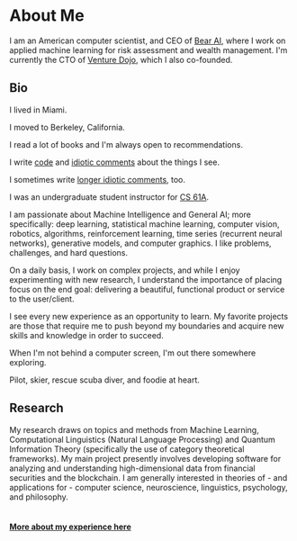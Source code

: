 # About Me

I am an American computer scientist, and CEO of <a href="https://bear.ai/" target="_blank">Bear AI</a>, where I work on applied machine learning for risk assessment and wealth management. I'm currently the CTO of <a href="https://venturedojo.com/" target="_blank">Venture Dojo</a>, which I also co-founded.

## Bio

I lived in Miami.

I moved to Berkeley, California.

I read a lot of books and I'm always open to recommendations.

I write [code]() and [idiotic comments]() about the things I see.

I sometimes write [longer idiotic comments](), too.

I was an undergraduate student instructor for <a href="https://cs61a.org/" target="_blank">CS 61A</a>.

I am passionate about Machine Intelligence and General AI; more specifically: deep learning, statistical machine learning, computer vision, robotics, algorithms, reinforcement learning, time series (recurrent neural networks), generative models, and computer graphics. I like problems, challenges, and hard questions.

On a daily basis, I work on complex projects, and while I enjoy experimenting with new research, I understand the importance of placing focus on the end goal: delivering a beautiful, functional product or service to the user/client.

I see every new experience as an opportunity to learn. My favorite projects are those that require me to push beyond my boundaries and acquire new skills and knowledge in order to succeed.

When I'm not behind a computer screen, I'm out there somewhere exploring.

Pilot, skier, rescue scuba diver, and foodie at heart.

## Research

My research draws on topics and methods from Machine Learning, Computational Linguistics (Natural Language Processing) and Quantum Information Theory (specifically the use of category theoretical frameworks). My main project presently involves developing software for analyzing and understanding high-dimensional data from financial securities and the blockchain. I am generally interested in theories of - and applications for - computer science, neuroscience, linguistics, psychology, and philosophy.
<br><br>

#### [More about my experience here]()
